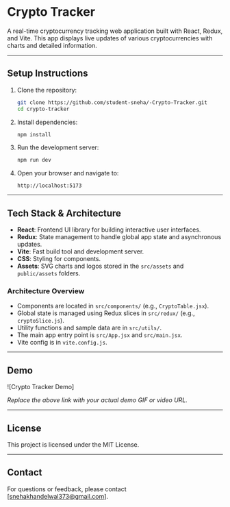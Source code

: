 # Crypto Tracker

A real-time cryptocurrency tracking web application built with React, Redux, and Vite. This app displays live updates of various cryptocurrencies with charts and detailed information.

---

## Setup Instructions

1. Clone the repository:
   ```bash
   git clone https://github.com/student-sneha/-Crypto-Tracker.git
   cd crypto-tracker
   ```

2. Install dependencies:
   ```bash
   npm install
   ```

3. Run the development server:
   ```bash
   npm run dev
   ```

4. Open your browser and navigate to:
   ```
   http://localhost:5173
   ```

---

## Tech Stack & Architecture

- **React**: Frontend UI library for building interactive user interfaces.
- **Redux**: State management to handle global app state and asynchronous updates.
- **Vite**: Fast build tool and development server.
- **CSS**: Styling for components.
- **Assets**: SVG charts and logos stored in the `src/assets` and `public/assets` folders.

### Architecture Overview

- Components are located in `src/components/` (e.g., `CryptoTable.jsx`).
- Global state is managed using Redux slices in `src/redux/` (e.g., `cryptoSlice.js`).
- Utility functions and sample data are in `src/utils/`.
- The main app entry point is `src/App.jsx` and `src/main.jsx`.
- Vite config is in `vite.config.js`.

---

## Demo

![Crypto Tracker Demo]

*Replace the above link with your actual demo GIF or video URL.*

---

## License

This project is licensed under the MIT License.

---

## Contact

For questions or feedback, please contact [snehakhandelwal373@gmail.com].
